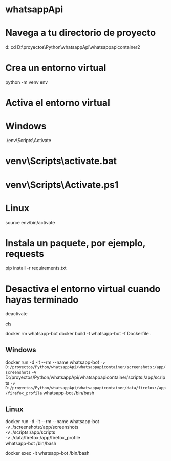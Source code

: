 # whatsappApi


# Navega a tu directorio de proyecto
d:
cd D:\proyectos\Python\whatsappApi\whatsappapicontainer2

# Crea un entorno virtual
python -m venv env

# Activa el entorno virtual
# Windows
.\env\Scripts\Activate
# venv\Scripts\activate.bat
# venv\Scripts\Activate.ps1

# Linux 
source env/bin/activate

# Instala un paquete, por ejemplo, requests
pip install -r requirements.txt

# Desactiva el entorno virtual cuando hayas terminado
deactivate



cls

docker rm whatsapp-bot
docker build -t whatsapp-bot -f Dockerfile .


## Windows
docker run -d -it --rm --name whatsapp-bot `
-v D:/proyectos/Python/whatsappApi/whatsappapicontainer/screenshots:/app/screenshots `
-v D:/proyectos/Python/whatsappApi/whatsappapicontainer/scripts:/app/scripts `
-v D:/proyectos/Python/whatsappApi/whatsappapicontainer/data/firefox:/app/firefox_profile `
whatsapp-bot /bin/bash

## Linux
docker run -d -it --rm --name whatsapp-bot \
-v ./screenshots:/app/screenshots \
-v ./scripts:/app/scripts \
-v ./data/firefox:/app/firefox_profile \
whatsapp-bot /bin/bash

docker exec -it whatsapp-bot /bin/bash
